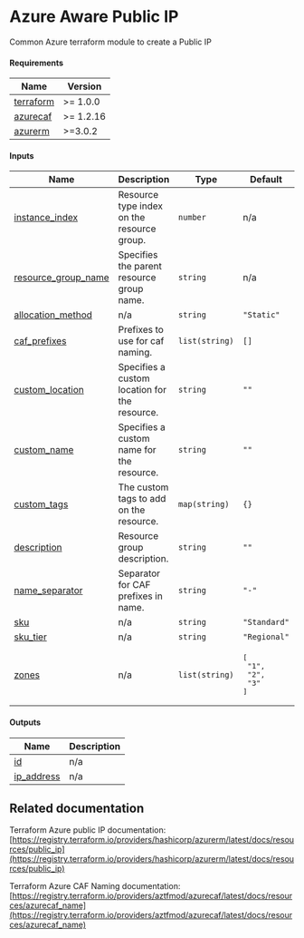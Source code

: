 # Azure Aware Public IP

Common Azure terraform module to create a Public IP

<!-- BEGIN_TF_DOCS -->
#### Requirements

| Name | Version |
|------|---------|
| <a name="requirement_terraform"></a> [terraform](#requirement\_terraform) | >= 1.0.0 |
| <a name="requirement_azurecaf"></a> [azurecaf](#requirement\_azurecaf) | >= 1.2.16 |
| <a name="requirement_azurerm"></a> [azurerm](#requirement\_azurerm) | >=3.0.2 |

#### Inputs

| Name | Description | Type | Default | Required |
|------|-------------|------|---------|:--------:|
| <a name="input_instance_index"></a> [instance\_index](#input\_instance\_index) | Resource type index on the resource group. | `number` | n/a | yes |
| <a name="input_resource_group_name"></a> [resource\_group\_name](#input\_resource\_group\_name) | Specifies the parent resource group name. | `string` | n/a | yes |
| <a name="input_allocation_method"></a> [allocation\_method](#input\_allocation\_method) | n/a | `string` | `"Static"` | no |
| <a name="input_caf_prefixes"></a> [caf\_prefixes](#input\_caf\_prefixes) | Prefixes to use for caf naming. | `list(string)` | `[]` | no |
| <a name="input_custom_location"></a> [custom\_location](#input\_custom\_location) | Specifies a custom location for the resource. | `string` | `""` | no |
| <a name="input_custom_name"></a> [custom\_name](#input\_custom\_name) | Specifies a custom name for the resource. | `string` | `""` | no |
| <a name="input_custom_tags"></a> [custom\_tags](#input\_custom\_tags) | The custom tags to add on the resource. | `map(string)` | `{}` | no |
| <a name="input_description"></a> [description](#input\_description) | Resource group description. | `string` | `""` | no |
| <a name="input_name_separator"></a> [name\_separator](#input\_name\_separator) | Separator for CAF prefixes in name. | `string` | `"-"` | no |
| <a name="input_sku"></a> [sku](#input\_sku) | n/a | `string` | `"Standard"` | no |
| <a name="input_sku_tier"></a> [sku\_tier](#input\_sku\_tier) | n/a | `string` | `"Regional"` | no |
| <a name="input_zones"></a> [zones](#input\_zones) | n/a | `list(string)` | <pre>[<br>  "1",<br>  "2",<br>  "3"<br>]</pre> | no |

#### Outputs

| Name | Description |
|------|-------------|
| <a name="output_id"></a> [id](#output\_id) | n/a |
| <a name="output_ip_address"></a> [ip\_address](#output\_ip\_address) | n/a |
<!-- END_TF_DOCS -->

## Related documentation

Terraform Azure public IP documentation: [https://registry.terraform.io/providers/hashicorp/azurerm/latest/docs/resources/public_ip](https://registry.terraform.io/providers/hashicorp/azurerm/latest/docs/resources/public_ip)

Terraform Azure CAF Naming documentation: [https://registry.terraform.io/providers/aztfmod/azurecaf/latest/docs/resources/azurecaf_name](https://registry.terraform.io/providers/aztfmod/azurecaf/latest/docs/resources/azurecaf_name)

